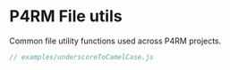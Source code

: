 # P4RM File utils

Common file utility functions used across P4RM projects.

```js
// examples/underscoreToCamelCase.js
```
